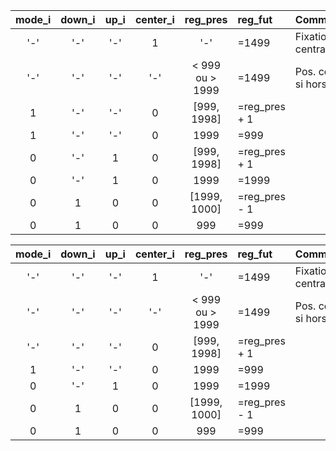 
| mode_i | down_i | up_i | center_i | reg_pres | reg_fut | Commentaires |
| :----: | :----: | :--: | :------: | :------: | :------ | :----------- |
| '-' | '-' | '-' | 1 | '-' | =1499 | Fixation pos. centrale |
| '-' | '-' | '-' | '-' | < 999 ou > 1999 | =1499 | Pos. centrale si hors limite |
| 1 | '-' | '-' | 0 | [999, 1998] | =reg_pres + 1 | |
| 1 | '-' | '-' | 0 | 1999 | =999 | |
| 0 | '-' | 1 | 0 | [999, 1998] | =reg_pres + 1 | |
| 0 | '-' | 1 | 0 | 1999 | =1999 | |
| 0 | 1 | 0 | 0 | [1999, 1000] | =reg_pres - 1 | |
| 0 | 1 | 0 | 0 | 999 | =999 | |

| mode_i | down_i | up_i | center_i | reg_pres | reg_fut | Commentaires |
| :----: | :----: | :--: | :------: | :------: | :------ | :----------- |
| '-' | '-' | '-' | 1 | '-' | =1499 | Fixation pos. centrale |
| '-' | '-' | '-' | '-' | < 999 ou > 1999 | =1499 | Pos. centrale si hors limite |
| '-' | '-' | '-' | 0 | [999, 1998] | =reg_pres + 1 | |
| 1 | '-' | '-' | 0 | 1999 | =999 | |
| 0 | '-' | 1 | 0 | 1999 | =1999 | |
| 0 | 1 | 0 | 0 | [1999, 1000] | =reg_pres - 1 | |
| 0 | 1 | 0 | 0 | 999 | =999 | |
